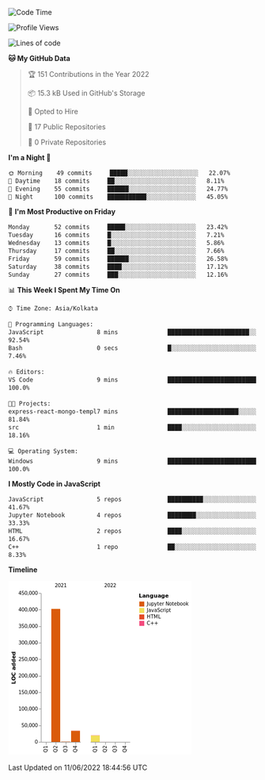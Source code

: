 <!--START_SECTION:waka-->
![Code Time](http://img.shields.io/badge/Code%20Time-0%20secs-blue)

![Profile Views](http://img.shields.io/badge/Profile%20Views-0-blue)

![Lines of code](https://img.shields.io/badge/From%20Hello%20World%20I%27ve%20Written-457%20Thousand%20lines%20of%20code-blue)

**🐱 My GitHub Data** 

> 🏆 151 Contributions in the Year 2022
 > 
> 📦 15.3 kB Used in GitHub's Storage 
 > 
> 💼 Opted to Hire
 > 
> 📜 17 Public Repositories 
 > 
> 🔑 0 Private Repositories  
 > 
**I'm a Night 🦉** 

```text
🌞 Morning    49 commits     █████░░░░░░░░░░░░░░░░░░░░   22.07% 
🌆 Daytime    18 commits     ██░░░░░░░░░░░░░░░░░░░░░░░   8.11% 
🌃 Evening    55 commits     ██████░░░░░░░░░░░░░░░░░░░   24.77% 
🌙 Night      100 commits    ███████████░░░░░░░░░░░░░░   45.05%

```
📅 **I'm Most Productive on Friday** 

```text
Monday       52 commits     █████░░░░░░░░░░░░░░░░░░░░   23.42% 
Tuesday      16 commits     █░░░░░░░░░░░░░░░░░░░░░░░░   7.21% 
Wednesday    13 commits     █░░░░░░░░░░░░░░░░░░░░░░░░   5.86% 
Thursday     17 commits     ██░░░░░░░░░░░░░░░░░░░░░░░   7.66% 
Friday       59 commits     ██████░░░░░░░░░░░░░░░░░░░   26.58% 
Saturday     38 commits     ████░░░░░░░░░░░░░░░░░░░░░   17.12% 
Sunday       27 commits     ███░░░░░░░░░░░░░░░░░░░░░░   12.16%

```


📊 **This Week I Spent My Time On** 

```text
⌚︎ Time Zone: Asia/Kolkata

💬 Programming Languages: 
JavaScript               8 mins              ███████████████████████░░   92.54% 
Bash                     0 secs              █░░░░░░░░░░░░░░░░░░░░░░░░   7.46%

🔥 Editors: 
VS Code                  9 mins              █████████████████████████   100.0%

🐱‍💻 Projects: 
express-react-mongo-templ7 mins              ████████████████████░░░░░   81.84% 
src                      1 min               ████░░░░░░░░░░░░░░░░░░░░░   18.16%

💻 Operating System: 
Windows                  9 mins              █████████████████████████   100.0%

```

**I Mostly Code in JavaScript** 

```text
JavaScript               5 repos             ██████████░░░░░░░░░░░░░░░   41.67% 
Jupyter Notebook         4 repos             ████████░░░░░░░░░░░░░░░░░   33.33% 
HTML                     2 repos             ████░░░░░░░░░░░░░░░░░░░░░   16.67% 
C++                      1 repo              ██░░░░░░░░░░░░░░░░░░░░░░░   8.33%

```


**Timeline**

![Chart not found](https://raw.githubusercontent.com/ThejaswinS/ThejaswinS/main/charts/bar_graph.png) 


 Last Updated on 11/06/2022 18:44:56 UTC
<!--END_SECTION:waka-->





